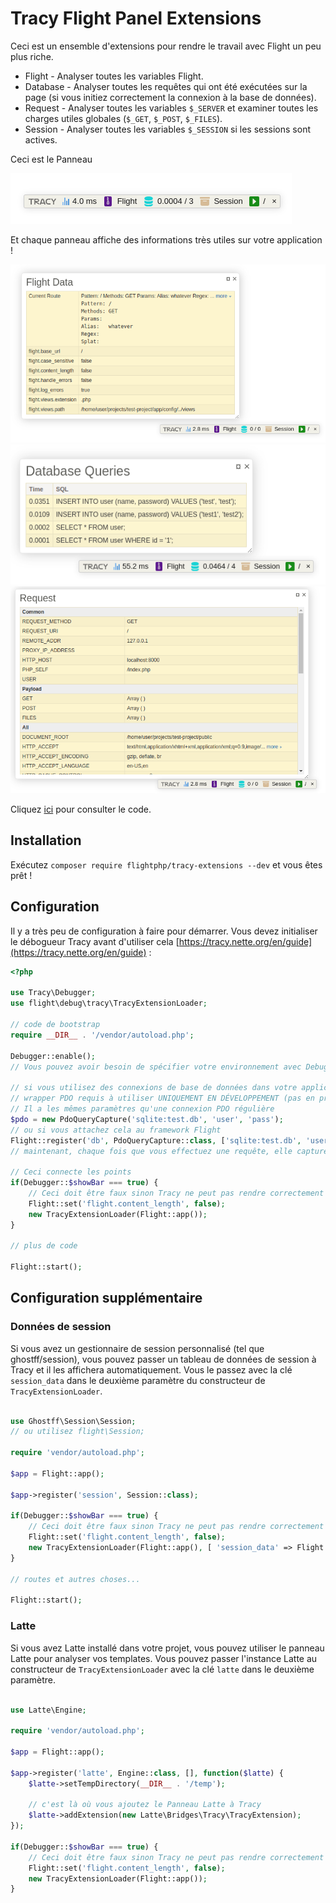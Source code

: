 Tracy Flight Panel Extensions
=====

Ceci est un ensemble d'extensions pour rendre le travail avec Flight un peu plus riche.

- Flight - Analyser toutes les variables Flight.
- Database - Analyser toutes les requêtes qui ont été exécutées sur la page (si vous initiez correctement la connexion à la base de données).
- Request - Analyser toutes les variables `$_SERVER` et examiner toutes les charges utiles globales (`$_GET`, `$_POST`, `$_FILES`).
- Session - Analyser toutes les variables `$_SESSION` si les sessions sont actives.

Ceci est le Panneau

![Flight Bar](https://raw.githubusercontent.com/flightphp/tracy-extensions/master/flight-tracy-bar.png)

Et chaque panneau affiche des informations très utiles sur votre application !

![Flight Data](https://raw.githubusercontent.com/flightphp/tracy-extensions/master/flight-var-data.png)
![Flight Database](https://raw.githubusercontent.com/flightphp/tracy-extensions/master/flight-db.png)
![Flight Request](https://raw.githubusercontent.com/flightphp/tracy-extensions/master/flight-request.png)

Cliquez [ici](https://github.com/flightphp/tracy-extensions) pour consulter le code.

Installation
-------
Exécutez `composer require flightphp/tracy-extensions --dev` et vous êtes prêt !

Configuration
-------
Il y a très peu de configuration à faire pour démarrer. Vous devez initialiser le débogueur Tracy avant d'utiliser cela [https://tracy.nette.org/en/guide](https://tracy.nette.org/en/guide) :

```php
<?php

use Tracy\Debugger;
use flight\debug\tracy\TracyExtensionLoader;

// code de bootstrap
require __DIR__ . '/vendor/autoload.php';

Debugger::enable();
// Vous pouvez avoir besoin de spécifier votre environnement avec Debugger::enable(Debugger::DEVELOPMENT)

// si vous utilisez des connexions de base de données dans votre application, il y a un
// wrapper PDO requis à utiliser UNIQUEMENT EN DÉVELOPPEMENT (pas en production s'il vous plaît !)
// Il a les mêmes paramètres qu'une connexion PDO régulière
$pdo = new PdoQueryCapture('sqlite:test.db', 'user', 'pass');
// ou si vous attachez cela au framework Flight
Flight::register('db', PdoQueryCapture::class, ['sqlite:test.db', 'user', 'pass']);
// maintenant, chaque fois que vous effectuez une requête, elle capturera le temps, la requête et les paramètres

// Ceci connecte les points
if(Debugger::$showBar === true) {
	// Ceci doit être faux sinon Tracy ne peut pas rendre correctement :(
	Flight::set('flight.content_length', false);
	new TracyExtensionLoader(Flight::app());
}

// plus de code

Flight::start();
```

## Configuration supplémentaire

### Données de session
Si vous avez un gestionnaire de session personnalisé (tel que ghostff/session), vous pouvez passer un tableau de données de session à Tracy et il les affichera automatiquement. Vous le passez avec la clé `session_data` dans le deuxième paramètre du constructeur de `TracyExtensionLoader`.

```php

use Ghostff\Session\Session;
// ou utilisez flight\Session;

require 'vendor/autoload.php';

$app = Flight::app();

$app->register('session', Session::class);

if(Debugger::$showBar === true) {
	// Ceci doit être faux sinon Tracy ne peut pas rendre correctement :(
	Flight::set('flight.content_length', false);
	new TracyExtensionLoader(Flight::app(), [ 'session_data' => Flight::session()->getAll() ]);
}

// routes et autres choses...

Flight::start();
```

### Latte

Si vous avez Latte installé dans votre projet, vous pouvez utiliser le panneau Latte pour analyser vos templates. Vous pouvez passer l'instance Latte au constructeur de `TracyExtensionLoader` avec la clé `latte` dans le deuxième paramètre.

```php

use Latte\Engine;

require 'vendor/autoload.php';

$app = Flight::app();

$app->register('latte', Engine::class, [], function($latte) {
	$latte->setTempDirectory(__DIR__ . '/temp');

	// c'est là où vous ajoutez le Panneau Latte à Tracy
	$latte->addExtension(new Latte\Bridges\Tracy\TracyExtension);
});

if(Debugger::$showBar === true) {
	// Ceci doit être faux sinon Tracy ne peut pas rendre correctement :(
	Flight::set('flight.content_length', false);
	new TracyExtensionLoader(Flight::app());
}